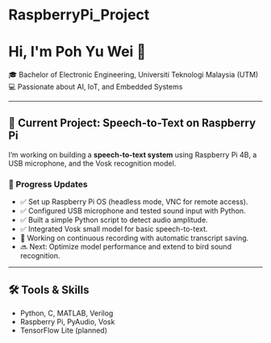# RaspberryPi_Project
# Hi, I'm Poh Yu Wei 👋

🎓 Bachelor of Electronic Engineering, Universiti Teknologi Malaysia (UTM)  
💻 Passionate about AI, IoT, and Embedded Systems  

---

## 🚀 Current Project: Speech-to-Text on Raspberry Pi
I’m working on building a **speech-to-text system** using Raspberry Pi 4B, a USB microphone, and the Vosk recognition model.  

### 📌 Progress Updates
- ✅ Set up Raspberry Pi OS (headless mode, VNC for remote access).  
- ✅ Configured USB microphone and tested sound input with Python.  
- ✅ Built a simple Python script to detect audio amplitude.  
- ✅ Integrated Vosk small model for basic speech-to-text.  
- 🔄 Working on continuous recording with automatic transcript saving.  
- 🔜 Next: Optimize model performance and extend to bird sound recognition.  

---

## 🛠️ Tools & Skills
- Python, C, MATLAB, Verilog  
- Raspberry Pi, PyAudio, Vosk  
- TensorFlow Lite (planned)  
